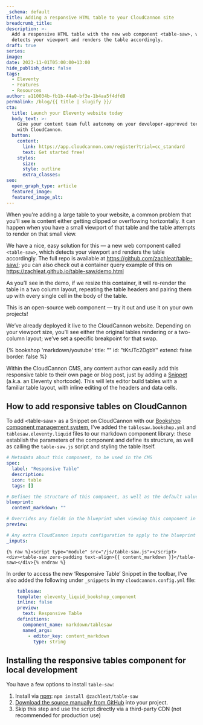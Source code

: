 ```yaml
---
_schema: default
title: Adding a responsive HTML table to your CloudCannon site
breadcrumb_title:
description: >-
  Add a responsive HTML table with the new web component <table-saw>, which
  detects your viewport and renders the table accordingly.
draft: true
series:
image:
date: 2023-11-01T05:00:00+13:00
hide_publish_date: false
tags:
  - Eleventy
  - Features
  - Resources
author: a110034b-fb1b-44a0-bf3e-1b4aa5f4dfd8
permalink: /blog/{{ title | slugify }}/
cta:
  title: Launch your Eleventy website today
  body_text: >-
    Give your content team full autonomy on your developer-approved tech stack
    with CloudCannon.
  button:
    content:
      link: https://app.cloudcannon.com/register?trial=cc_standard
      text: Get started free!
    styles:
      size:
      style: outline
      extra_classes:
seo:
  open_graph_type: article
  featured_image:
  featured_image_alt:
---
```

When you're adding a large table to your website, a common problem that you'll see is content either getting clipped or overflowing horizontally. It can happen when you have a small viewport of that table and the table attempts to render on that small view.

We have a nice, easy solution for this — a new web component called `<table-saw>`, which detects your viewport and renders the table accordingly. The full repo is available at <a target="_blank" rel="noopener" href="https://github.com/zachleat/table-saw/">https://github.com/zachleat/table-saw/</a>; you can also check out a container query example of this on <a target="_blank" rel="noopener" href="https://zachleat.github.io/table-saw/demo.html">https://zachleat.github.io/table-saw/demo.html</a>

As you’ll see in the demo, if we resize this container, it will re-render the table in a two column layout, repeating the table headers and pairing them up with every single cell in the body of the table.

This is an open-source web component — try it out and use it on your own projects!

We’ve already deployed it live to the CloudCannon website. Depending on your viewport size, you’ll see either the original tables rendering or a two-column layout; we’ve set a specific breakpoint for that swap.

{% bookshop 'markdown/youtube' title: "" id: "tKrJTc2DgbY" extend: false border: false %}

Within the CloudCannon CMS, any content author can easily add this responsive table to their own page or blog post, just by adding a <a target="_blank" rel="noopener" href="https://cloudcannon.com/documentation/articles/editing-with-eleventy-shortcodes/">Snippet</a> (a.k.a. an Eleventy shortcode). This will lets editor build tables with a familiar table layout, with inline editing of the headers and data cells.

## How to add responsive tables on CloudCannon

To add &lt;table-saw&gt; as a Snippet on CloudCannon with our <a target="_blank" rel="noopener" href="https://github.com/CloudCannon/bookshop">Bookshop component management system</a>, I’ve added the `tablesaw.bookshop.yml` and `tablesaw.eleventy.liquid` files to our markdown component library: these establish the parameters of the component and define its structure, as well as calling the `table-saw.js` script and styling the table itself.

```yaml
# Metadata about this component, to be used in the CMS
spec:
  label: "Responsive Table"
  description:
  icon: table
  tags: []

# Defines the structure of this component, as well as the default values
blueprint:
  content_markdown: ""

# Overrides any fields in the blueprint when viewing this component in the component browser
preview:

# Any extra CloudCannon inputs configuration to apply to the blueprint
_inputs:
```

```
{% raw %}<script type="module" src="/js/table-saw.js"></script>
<div><table-saw zero-padding text-align>{{ content_markdown }}</table-saw></div>{% endraw %}
```

In order to access the new ‘Responsive Table’ Snippet in the toolbar, I’ve also added the following under `_snippets` in my `cloudcannon.config.yml` file:

```yaml
	tablesaw:
    template: eleventy_liquid_bookshop_component
    inline: false
    preview:
      text: Responsive Table
    definitions:
      component_name: markdown/tablesaw
      named_args:
        - editor_key: content_markdown
          type: string
```

## Installing the responsive tables component for local development

You have a few options to install `table-saw`:

1. Install via&nbsp;<a target="_blank" rel="noopener" href="https://www.npmjs.com/package/@zachleat/table-saw">npm</a>:&nbsp;`npm install @zachleat/table-saw`
2. <a target="_blank" rel="noopener" href="https://github.com/zachleat/table-saw/tags">Download the source manually from GitHub</a>&nbsp;into your project.
3. Skip this step and use the script directly via a third-party CDN (not recommended for production use)

<!-- notionvc: 1e8763a8-aff3-4c65-b3f9-2f4fa07a61f4 -->